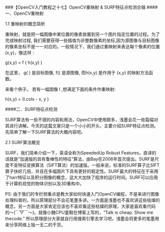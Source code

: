 ###【OpenCV入门教程之十七】OpenCV重映射 & SURF特征点检测合辑
####一、OpenCV重映射
 


1.1 重映射的概念简析
 
重映射，就是把一幅图像中某位置的像素放置到另一个图片指定位置的过程。为了完成映射过程, 我们需要获得一些插值为非整数像素的坐标,因为源图像与目标图像的像素坐标不是一一对应的。一般情况下，我们通过重映射来表达每个像素的位置 (x,y)，像这样 :

g(x,y) = f ( h(x,y) )
 
在这里， g( ) 是目标图像, f() 是源图像, 而h(x,y) 是作用于 (x,y) 的映射方法函数。
 
来看个例子。 若有一幅图像 I ,想满足下面的条件作重映射:
 
h(x,y) = (I.cols - x, y )

####二．SURF特征点检测


SURF算法有一些不错的内容和用法，OpenCV中使用颇多，浅墨会花一些篇幅对其进行讲解。今天的这篇文章只是一个小小的开头，主要介绍SURF特征点检测。
先简单了解一下SURF算法的大概内容吧。



2.1 SURF算法概览

SURF，我们简单介绍一下，英语全称为SpeededUp Robust Features，直译的话就是“加速版的具有鲁棒性的特征“算法，由Bay在2006年首次提出。SURF是尺度不变特征变换算法（SIFT算法）的加速版。一般来说，标准的SURF算子比SIFT算子快好几倍，并且在多幅图片下具有更好的稳定性。SURF最大的特征在于采用了harr特征以及积分图像的概念，这大大加快了程序的运行时间。SURF可以应用于计算机视觉的物体识别以及3D重构中。
 
PS: 由于我们的专栏侧重点是教大家如何快速入门OpenCV编程，不是来进行图像处理科普的，所以原理部分不会花笔墨多讲。一方面是浅墨也不喜欢讲这些枯燥的概念，另一方面是大家肯定应该也不喜欢看这些枯燥的原理，大家是喜欢看代码的〜(￣▽￣〜)。就像小魏CPU童鞋在博客上写的，“Talk is cheap. Show me thecode.”
所以原理部分大家就自行用搜索引擎去学习吧，浅墨会将更多的笔墨用来分享网络上独一无二的干货。